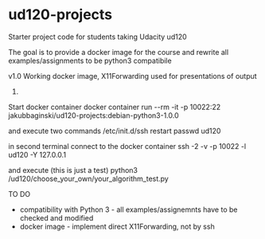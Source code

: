 ud120-projects
==============

Starter project code for students taking Udacity ud120

The goal is to provide a docker image for the course and rewrite all examples/assignments to be python3 compatibile

v1.0
Working docker image, X11Forwarding used for presentations of output

1.
Start docker container
docker container run --rm -it -p 10022:22 jakubbaginski/ud120-projects:debian-python3-1.0.0 

and execute two commands
/etc/init.d/ssh restart
passwd ud120

in second terminal connect to the docker container
ssh -2 -v -p 10022 -l ud120 -Y 127.0.0.1

and execute (this is just a test)
python3 /ud120/choose_your_own/your_algorithm_test.py


TO DO
- compatibility with Python 3 - all examples/assignemnts have to be checked and modified
- docker image - implement direct X11Forwarding, not by ssh 
